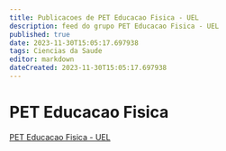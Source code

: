 ```yaml
---
title: Publicacoes de PET Educacao Fisica - UEL 
description: feed do grupo PET Educacao Fisica - UEL
published: true
date: 2023-11-30T15:05:17.697938
tags: Ciencias da Saude
editor: markdown
dateCreated: 2023-11-30T15:05:17.697938
---
```


# PET Educacao Fisica
[PET Educacao Fisica - UEL](/grupo/26PETEducacaoFisicaUEL)